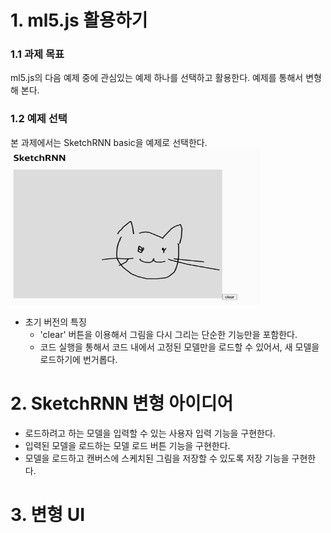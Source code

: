 # 1. ml5.js 활용하기
### 1.1 과제 목표
ml5.js의 다음 예제 중에 관심있는 예제 하나를 선택하고 활용한다. 
예제를 통해서 변형해 본다. 

### 1.2 예제 선택
본 과제에서는 SketchRNN basic을 예제로 선택한다. 
<img src="https://raw.githubusercontent.com/SeoyeongShin/2023_1Graphics/main/img/ml5_exam/ex1.jpg" width="400px" height="250px"></img><br>

- 초기 버전의 특징
  * 'clear' 버튼을 이용해서 그림을 다시 그리는 단순한 기능만을 포함한다. 
  * 코드 실행을 통해서 코드 내에서 고정된 모델만을 로드할 수 있어서, 새 모델을 로드하기에 번거롭다. 

# 2. SketchRNN 변형 아이디어 
  * 로드하려고 하는 모델을 입력할 수 있는 사용자 입력 기능을 구현한다. 
  * 입력된 모델을 로드하는 모델 로드 버튼 기능을 구현한다. 
  * 모델을 로드하고 캔버스에 스케치된 그림을 저장할 수 있도록 저장 기능을 구현한다. 


# 3. 변형 UI 
